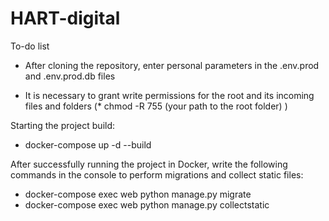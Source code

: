 # HART-digital

To-do list

* After cloning the repository, enter personal parameters in the .env.prod and .env.prod.db files

* It is necessary to grant write permissions for the root and its incoming files and folders (* chmod -R 755 (your path to the root folder) )

Starting the project build:

* docker-compose up -d --build

After successfully running the project in Docker, write the following commands in the console to perform migrations and collect static files:

* docker-compose exec web python manage.py migrate
* docker-compose exec web python manage.py collectstatic
